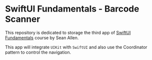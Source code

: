 # SwiftUI Fundamentals - Barcode Scanner
This repository is dedicated to storage the third app of [SwiftUI Fundamentals](https://seanallen.teachable.com/p/swiftui-fundamentals) course by Sean Allen.

This app will integrate `UIKit` with `SwiftUI` and also use the Coordinator pattern to control the navigation.